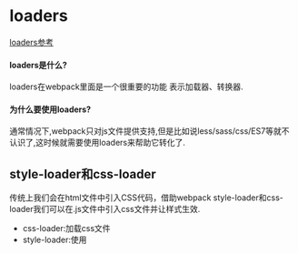 # loaders

[loaders参考](https://blog.csdn.net/xyphf/article/details/79829446)

#### loaders是什么?

loaders在webpack里面是一个很重要的功能 表示加载器、转换器.

#### 为什么要使用loaders?

通常情况下,webpack只对js文件提供支持,但是比如说less/sass/css/ES7等就不认识了,这时候就需要使用loaders来帮助它转化了.

## style-loader和css-loader

传统上我们会在html文件中引入CSS代码，借助webpack style-loader和css-loader我们可以在.js文件中引入css文件并让样式生效.

* css-loader:加载css文件
* style-loader:使用<style>标签将css-loader内部样式注入到我们的html页面中.

**安装**

~~~
npm i style-loader -D
npm i css-loader -D
~~~



## 操作

目录结构如下:

![alt text](imgs/loaders.png)



主要是在src目录中新建success.css,然后在index01.js文件中引入:

~~~js
import '../src/success.css'
document.write("loaders...")
~~~

此时,执行`npm run build`将会报错:

![alt text](imgs/loaders_error.png)

### 解决方案

1. 前提成功安装好style-loader和css-loader

2. 配置:首先我们写一个**module**,在里面**rules**(规则),**rules**是一个**数组**,里面可以写一条一条的规则

   ~~~js
   const path = require('path')
   const webpack = require('webpack')
   const HtmlWebpackPlugin = require('html-webpack-plugin') 
   //const cleanWebpackPlugin = require('clean-webpack-plugin')
   module.exports={
   	//入口配置
   	entry:{
   		test01:'./src/index01.js'
   	},
   	//出口配置
   	output:{
   		//path必须是绝对路径
   		path:path.resolve(__dirname,'dist'),
   		//filename前面我们可以使用一个变量[name],
   		//这个就表示获取entry里面的key作为文件名加在前面
   		//生成出来的是test01.js和test02.js
   		filename:'[name].js'
   	},
   	module:{
   		//配置一个rules(规则),是一个数组,里面可以包含多条规则
   		rules:[
   			{
   				//test表示测试什么文件类型
   				//利用正则表示所有以.css后缀的样式文件
   				test:/\.css$/,
   				//使用'style-loader','css-loader'
   				use:['style-loader','css-loader']
   			}
   		]
   	},
   	devServer:{
   		//设置服务器的访问的根目录
   		contentBase:path.resolve(__dirname,'dist'),
   		//服务器ip地址
   		host:'localhost',
   		//设置端口
   		port:8088,
   		//自动打开浏览器
   		open:true,
   		//热加载
   		hot:true,
   		//hotOnly:true
   	}
   	,plugins:[
   		//热更新加载
   		new webpack.HotModuleReplacementPlugin(),
   		//new cleanWebpackPlugin(['dist']),
   		new HtmlWebpackPlugin({
   			chunks:['test01'],
   			filename:'test01.html', //每次调用指定生成的html名称
   			hash:'true',//向html引入的src链接后面增加一段hash值,消除缓存
   			title:'I love Success',
   			template:'./templates/index.html',
   		})
   	]
   }
   ~~~

   这时候我们运行 npm run dev,我们发现css生效了.

3. 补充:总结loader的三种写法

   ~~~js
   1.use:['xxx-loader','xxx-loader']
   2.loader:['style-loader','css-loader']
   3.use:[
           {loader:'style-loader'},
           {loader:'css-loader'}
      ]
   ~~~



# 如何压缩js

1. 在webpack4.x中

   ~~~
   webpack --mode production 表示生产环境,只要配置在package.json的script里面 js自动就压缩了
   ~~~

2.  之前版本需要使用uglifyjs-webpack-plugin插件,现在不需要了.











